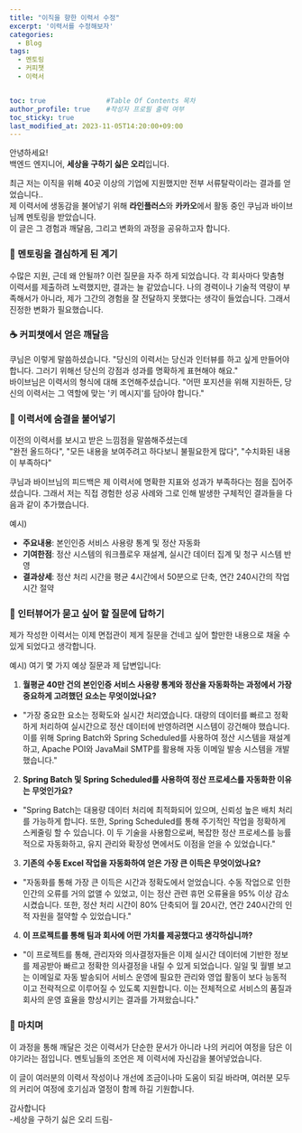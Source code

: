 ```yaml
---
title: "이직을 향한 이력서 수정"
excerpt: '이력서를 수정해보자'
categories:
  - Blog
tags:
  - 멘토링
  - 커피챗
  - 이력서


toc: true               #Table Of Contents 목차 
author_profile: true    #작성자 프로필 출력 여부
toc_sticky: true
last_modified_at: 2023-11-05T14:20:00+09:00
---
```


안녕하세요! <br>
백엔드 엔지니어, **세상을 구하기 싫은 오리**입니다.

최근 저는 이직을 위해 40곳 이상의 기업에 지원했지만 전부 서류탈락이라는 결과를 얻었습니다.. <br>
제 이력서에 생동감을 불어넣기 위해 **라인플러스**와 **카카오**에서 활동 중인 쿠님과 바이브님께 멘토링을 받았습니다.<br>
이 글은 그 경험과 깨달음, 그리고 변화의 과정을 공유하고자 합니다.

### 🚀 멘토링을 결심하게 된 계기
수많은 지원, 근데 왜 안될까?
이런 질문을 자주 하게 되었습니다. 각 회사마다 맞춤형 이력서를 제출하려 노력했지만, 결과는 늘 같았습니다. 나의 경력이나 기술적 역량이 부족해서가 아니라, 제가 그간의 경험을 잘 전달하지 못했다는 생각이 들었습니다. 그래서 진정한 변화가 필요했습니다.
### ☕ 커피챗에서 얻은 깨달음
쿠님은 이렇게 말씀하셨습니다. "당신의 이력서는 당신과 인터뷰를 하고 싶게 만들어야 합니다. 그러기 위해선 당신의 강점과 성과를 명확하게 표현해야 해요." <br>
바이브님은 이력서의 형식에 대해 조언해주셨습니다. "어떤 포지션을 위해 지원하든, 당신의 이력서는 그 역할에 맞는 '키 메시지'를 담아야 합니다."<br>
### 🌟 이력서에 숨결을 불어넣기
이전의 이력서를 보시고 받은 느낌점을 말씀해주셨는데 <br>
"완전 올드하다", "모든 내용을 보여주려고 하다보니 불필요한게 많다", "수치화된 내용이 부족하다"<br>

쿠님과 바이브님의 피드백은 제 이력서에 명확한 지표와 성과가 부족하다는 점을 집어주셨습니다. 
그래서 저는 직접 경험한 성공 사례와 그로 인해 발생한 구체적인 결과들을 다음과 같이 추가했습니다.

예시)
- **주요내용**: 본인인증 서비스 사용량 통계 및 정산 자동화
- **기여한점**: 정산 시스템의 워크플로우 재설계, 실시간 데이터 집계 및 청구 시스템 반영
- **결과상세**: 정산 처리 시간을 평균 4시간에서 50분으로 단축, 연간 240시간의 작업 시간 절약

### 🎯 인터뷰어가 묻고 싶어 할 질문에 답하기

제가 작성한 이력서는 이제 면접관이 제게 질문을 건네고 싶어 할만한 내용으로 채울 수 있게 되었다고 생각합니다. 

예시)
여기 몇 가지 예상 질문과 제 답변입니다:

1. **월평균 40만 건의 본인인증 서비스 사용량 통계와 정산을 자동화하는 과정에서 가장 중요하게 고려했던 요소는 무엇이었나요?**

  - "가장 중요한 요소는 정확도와 실시간 처리였습니다. 대량의 데이터를 빠르고 정확하게 처리하여 실시간으로 정산 데이터에 반영하려면 시스템이 강건해야 했습니다. 이를 위해 Spring Batch와 Spring Scheduled를 사용하여 정산 시스템을 재설계하고, Apache POI와 JavaMail SMTP를 활용해 자동 이메일 발송 시스템을 개발했습니다."

2. **Spring Batch 및 Spring Scheduled를 사용하여 정산 프로세스를 자동화한 이유는 무엇인가요?**

  - "Spring Batch는 대용량 데이터 처리에 최적화되어 있으며, 신뢰성 높은 배치 처리를 가능하게 합니다. 또한, Spring Scheduled를 통해 주기적인 작업을 정확하게 스케줄링 할 수 있습니다. 이 두 기술을 사용함으로써, 복잡한 정산 프로세스를 능률적으로 자동화하고, 유지 관리와 확장성 면에서도 이점을 얻을 수 있었습니다."

3. **기존의 수동 Excel 작업을 자동화하여 얻은 가장 큰 이득은 무엇이었나요?**

  - "자동화를 통해 가장 큰 이득은 시간과 정확도에서 얻었습니다. 수동 작업으로 인한 인간의 오류를 거의 없앨 수 있었고, 이는 정산 관련 휴먼 오류율을 95% 이상 감소시켰습니다. 또한, 정산 처리 시간이 80% 단축되어 월 20시간, 연간 240시간의 인적 자원을 절약할 수 있었습니다."

4. **이 프로젝트를 통해 팀과 회사에 어떤 가치를 제공했다고 생각하십니까?**

  - "이 프로젝트를 통해, 관리자와 의사결정자들은 이제 실시간 데이터에 기반한 정보를 제공받아 빠르고 정확한 의사결정을 내릴 수 있게 되었습니다. 일일 및 월별 보고는 이메일로 자동 발송되어 서비스 운영에 필요한 관리와 영업 활동이 보다 능동적이고 전략적으로 이루어질 수 있도록 지원합니다. 이는 전체적으로 서비스의 품질과 회사의 운영 효율을 향상시키는 결과를 가져왔습니다."

### 🌈 마치며

이 과정을 통해 깨달은 것은 이력서가 단순한 문서가 아니라 나의 커리어 여정을 담은 이야기라는 점입니다. 멘토님들의 조언은 제 이력서에 자신감을 불어넣었습니다.

이 글이 여러분의 이력서 작성이나 개선에 조금이나마 도움이 되길 바라며, 여러분 모두의 커리어 여정에 호기심과 열정이 함께 하길 기원합니다.

감사합니다 <br>
-세상을 구하기 싫은 오리 드림-


